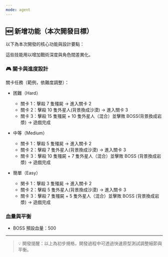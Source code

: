 ```yaml
---
mode: agent
---
```


## 🆕 新增功能（本次開發目標）

以下為本次開發的核心功能與設計要點：

這些技能用以增加戰術深度與角色間差異化。

### 🎮 關卡與進度設計

關卡任務（範例，依難度調整）：

- 困難（Hard）

  - 關卡 1：擊殺 7 隻殭屍 → 進入關卡 2
  - 關卡 2：擊殺 10 隻外星人(背景換成沙漠) → 進入關卡 3
  - 關卡 3：擊殺 15 隻殭屍 + 10 隻外星人（混合）並擊敗 BOSS(背景換成岩漿) → 遊戲完成

- 中等（Medium）

  - 關卡 1：擊殺 5 隻殭屍 → 進入關卡 2
  - 關卡 2：擊殺 7 隻外星人(背景換成沙漠) → 進入關卡 3
  - 關卡 3：擊殺 10 隻殭屍 + 7 隻外星人（混合）並擊敗 BOSS (背景換成岩漿) → 遊戲完成

- 簡單（Easy）
  - 関卡 1：擊殺 3 隻殭屍 → 進入關卡 2
  - 關卡 2：擊殺 5 隻外星人(背景換成沙漠) → 進入關卡 3
  - 關卡 3：擊殺 7 隻殭屍 + 5 隻外星人（混合）並擊敗 BOSS (背景換成岩漿) → 遊戲完成

### 血量與平衡

- BOSS 預設血量：500

---

> 💡 開發提醒：以上為初步規格，開發過程中可透過快速原型測試調整細節與平衡。
